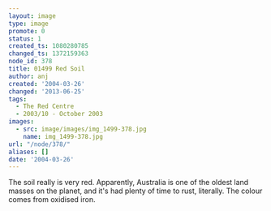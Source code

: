 ```yaml
---
layout: image
type: image
promote: 0
status: 1
created_ts: 1080280785
changed_ts: 1372159363
node_id: 378
title: 01499 Red Soil
author: anj
created: '2004-03-26'
changed: '2013-06-25'
tags:
  - The Red Centre
  - 2003/10 - October 2003
images:
  - src: image/images/img_1499-378.jpg
    name: img_1499-378.jpg
url: "/node/378/"
aliases: []
date: '2004-03-26'
---
```

The soil really is very red.  Apparently, Australia is one of the oldest land masses on the planet, and it's had plenty of time to rust, literally.  The colour comes from oxidised iron.
